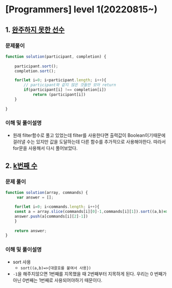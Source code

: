 # [Programmers] level 1(20220815~)

## 1. [완주하지 못한 선수](https://school.programmers.co.kr/learn/courses/30/lessons/42576)

### 문제풀이
```js
function solution(participant, completion) {
  
    participant.sort();
    completion.sort(); 

    for(let i=0; i<participant.length; i++){
        // participant와 같지 않은 것들만 모아 return
        if(participant[i] !== completion[i])
            return (participant[i])
    }
 
}
```

### 이해 및 풀이설명
- 원래 filter함수로 풀고 있었는데 filter를 사용한다면 출력값이 Boolean이기때문에 걸러낼 수는 있지만 값을 도달하는데 다른 함수를 추가적으로 사용해야한다. 
따라서 for문을 사용해서 다시 풀어보았다.


## 2. [k번째 수](https://school.programmers.co.kr/learn/courses/30/lessons/42748)

### 문제 풀이
```js
function solution(array, commands) {
     var answer = [];

    for(let i=0; i<commands.length; i++){
    const a = array.slice(commands[i][0]-1,commands[i][1]).sort((a,b)=>{return a-b})
    answer.push(a[commands[i][2]-1])
    }
   
    return answer;
}
```
### 이해 및 풀이설명
- sort 사용 
    - `sort((a,b)=>{대괄호를 붙여서 사용})`
- `-1`을 해주지않으면 1번째를 지목했을 때 2번째부터 지목하게 된다. 우리는 0 번째가 아닌 0번째는 1번째로 사용되어야하기 때문이다.

